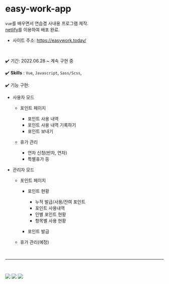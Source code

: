 # easy-work-app

`vue`를 배우면서 연습겸 사내용 프로그램 제작. <br />
[netlify](https://app.netlify.com/)를 이용하여 배포 완료.

- 사이트 주소: https://easywork.today/

<br />

✔️ 기간: 2022.06.28 ~ 계속 구현 중

✔️ **Skills** : `Vue`, `Javascript`, `Sass/Scss`,

✔️ 기능 구현:

- 사용자 모드

  - 포인트 페이지

    - 포인트 사용 내역
    - 포인트 사용 내역 기록하기
    - 포인트 보내기

  - 휴가 관리
    - 연차 신청(반차, 연차)
    - 특별휴가 등

- 관리자 모드

  - 포인트 페이지

    - 포인트 현황

      - 누적 발급/사용/잔여 포인트
      - 포인트 사용내역
      - 인별 포인트 현황
      - 항목별 사용 현황

    - 포인트 발급

  - 휴가 관리(예정)

<br />

---

<br />

![](https://velog.velcdn.com/images/april_5/post/983ad36c-bbd2-472b-b69a-818f4f4f9394/image.gif)
![](https://velog.velcdn.com/images/april_5/post/58d85c2e-7271-4511-a452-ceca598ace8c/image.gif)
![](https://velog.velcdn.com/images/april_5/post/66ba4d82-bceb-476e-b365-20a80027dfa7/image.gif)
